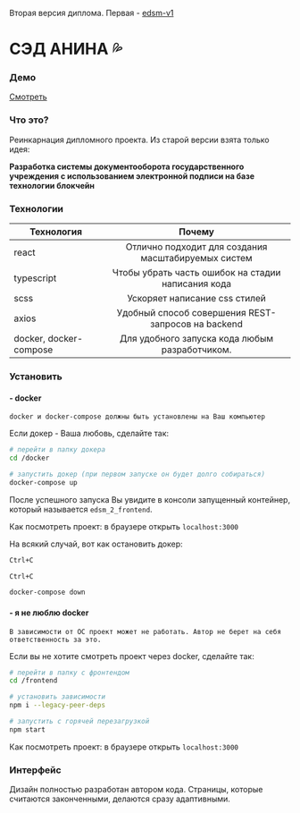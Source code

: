 Вторая версия диплома. Первая - [edsm-v1](https://github.com/Spanri/edsm-v1)

# СЭД АНИНА :sweat_drops:

### Демо

[Смотреть](https://edsm-anina.netlify.app/)

### Что это?

Реинкарнация дипломного проекта. Из старой версии взята только идея:

**Разработка системы документооборота государственного учреждения с использованием электронной подписи на базе технологии блокчейн**

### Технологии

| Технология             |                       Почему                        |
| ---------------------- | :-------------------------------------------------: |
| react                  | Отлично подходит для создания масштабируемых систем |
| typescript             | Чтобы убрать часть ошибок на стадии написания кода  |
| scss                   |            Ускоряет написание css стилей            |
| axios                  | Удобный способ совершения REST-запросов на backend  |
| docker, docker-compose |   Для удобного запуска кода любым разработчиком.    |

### Установить

#### - docker

`docker и docker-compose должны быть установлены на Ваш компьютер`

Если докер - Ваша любовь, сделайте так:

```bash
# перейти в папку докера
cd /docker

# запустить докер (при первом запуске он будет долго собираться)
docker-compose up
```

После успешного запуска Вы увидите в консоли запущенный контейнер, который называется `edsm_2_frontend`.

Как посмотреть проект: в браузере открыть `localhost:3000`

На всякий случай, вот как остановить докер:

```bash
Ctrl+C

Ctrl+C

docker-compose down
```

#### - я не люблю docker

`В зависимости от ОС проект может не работать. Автор не берет на себя ответственность за это.`

Если вы не хотите смотреть проект через docker, сделайте так:

```bash
# перейти в папку с фронтендом
cd /frontend

# установить зависимости
npm i --legacy-peer-deps

# запустить с горячей перезагрузкой
npm start
```

Как посмотреть проект: в браузере открыть `localhost:3000`

### Интерфейс

Дизайн полностью разработан автором кода.
Страницы, которые считаются законченными, делаются сразу адаптивными.
